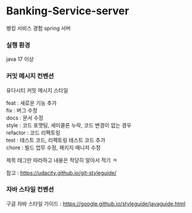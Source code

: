 # Banking-Service-server
뱅킹 서비스 경험 spring 서버



### 실행 환경 
java 17 이상


### 커밋 메시지 컨벤션
유다시티 커밋 메시지 스타일

feat : 새로운 기능 추가  
fix : 버그 수정  
docs : 문서 수정  
style : 코드 포맷팅, 세미콜론 누락, 코드 변경이 없는 경우  
refactor : 코드 리펙토링  
test : 테스트 코드, 리펙토링 테스트 코드 추가  
chore : 빌드 업무 수정, 패키지 매니저 수정  

제목 태그만 따라하고 내용은 적당히 알아서 적기 ㅋ

참고 : https://udacity.github.io/git-styleguide/

### 자바 스타일 컨벤션
구글 자바 스타일 가이드 : https://google.github.io/styleguide/javaguide.html